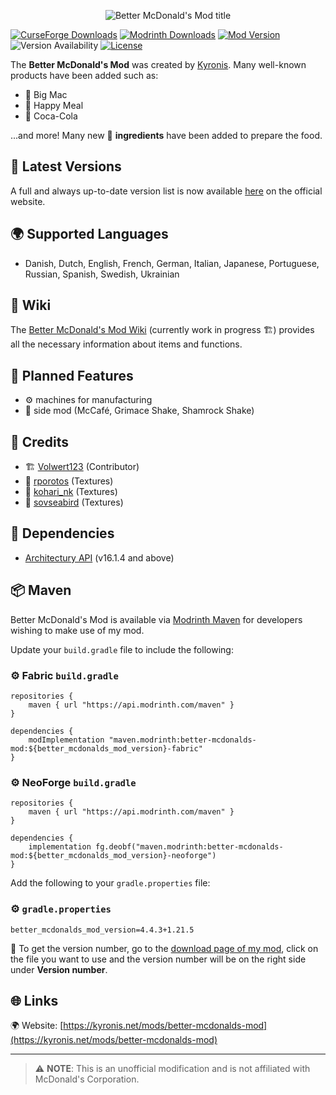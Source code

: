 <p align="center">
    <img src="https://i.imgur.com/7tt7UUH.png"  alt="Better McDonald's Mod title"/>
</p>

[![CurseForge Downloads](https://cf.way2muchnoise.eu/short_546816_downloads.svg?badge_style=for_the_badge)](https://www.curseforge.com/minecraft/mc-mods/better-mcdonalds-mod)
[![Modrinth Downloads](https://img.shields.io/modrinth/dt/kdnePgr1?style=for-the-badge&logo=modrinth)](https://modrinth.com/mod/better-mcdonalds-mod)
[![Mod Version](https://img.shields.io/modrinth/v/kdnePgr1?style=for-the-badge)](https://github.com/moritz-htk/better-mcdonalds-mod/releases)
![Version Availability](https://cf.way2muchnoise.eu/versions/546816.svg?badge_style=for_the_badge)
[![License](https://img.shields.io/badge/LICENSE-mSLA_v2.0-red?style=for-the-badge)](https://kyronis.net/license)

The **Better McDonald's Mod** was created by [Kyronis](https://github.com/moritz-htk). Many well-known products have been added such as:
- 🍔 Big Mac
- 🎁 Happy Meal
- 🥤 Coca-Cola

...and more! Many new 🥩 **ingredients** have been added to prepare the food.

## 📌 Latest Versions
A full and always up-to-date version list is now available [here](https://kyronis.net/mods/better-mcdonalds-mod) on the official website.

## 🌍 Supported Languages
- Danish, Dutch, English, French, German, Italian, Japanese, Portuguese, Russian, Spanish, Swedish, Ukrainian

## 📖 Wiki
The [Better McDonald's Mod Wiki](https://kyronis.gitbook.io/better-mcdonalds-mod) (currently work in progress 🏗️) provides all the necessary information about items and functions.

## 🔮 Planned Features
- ⚙️ machines for manufacturing
- 🍩 side mod (McCafé, Grimace Shake, Shamrock Shake)

## 🙌 Credits
- 🏗️ [Volwert123](https://github.com/Volwert123/) (Contributor)
- 🎨 [rporotos](https://www.fiverr.com/rporotos) (Textures)
- 🎨 [kohari_nk](https://www.fiverr.com/kohari_nk) (Textures)
- 🎨 [sovseabird](https://www.fiverr.com/sovseabird) (Textures)

## 🔗 Dependencies
- [Architectury API](https://github.com/architectury/architectury-api) (v16.1.4 and above)

## 📦 Maven
Better McDonald's Mod is available via [Modrinth Maven](https://support.modrinth.com/en/articles/8801191-modrinth-maven) for developers wishing to make use of my mod.

Update your `build.gradle` file to include the following:

### ⚙️ Fabric `build.gradle`
```
repositories {
    maven { url "https://api.modrinth.com/maven" }
}

dependencies {
    modImplementation "maven.modrinth:better-mcdonalds-mod:${better_mcdonalds_mod_version}-fabric"
}
```

### ⚙️ NeoForge `build.gradle`
```
repositories {
    maven { url "https://api.modrinth.com/maven" }
}

dependencies {
    implementation fg.deobf("maven.modrinth:better-mcdonalds-mod:${better_mcdonalds_mod_version}-neoforge")
}
```

Add the following to your `gradle.properties` file:

### ⚙️ `gradle.properties`
```
better_mcdonalds_mod_version=4.4.3+1.21.5
```

📌 To get the version number, go to the [download page of my mod](https://modrinth.com/mod/better-mcdonalds-mod/versions), click on the file you want to use and the version number will be on the right side under **Version number**.

## 🌐 Links
🌍 Website: [https://kyronis.net/mods/better-mcdonalds-mod](https://kyronis.net/mods/better-mcdonalds-mod)

---
> ⚠️ **NOTE**: This is an unofficial modification and is not affiliated with McDonald's Corporation.